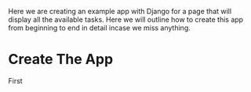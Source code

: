 Here we are creating an example app with Django for a page that will display all the available tasks. Here we will outline how to create this app from beginning to end in detail incase we miss anything.

# Create The App
First